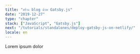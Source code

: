```yaml
---
title: "สร้าง blog ด้วย Gatsby.js"
date: "2019-12-27"
type: "chapter"
stack: ["JavaScript", "Gatsby.js"]
next: "/tutorials/standalones/deploy-gatsby-js-on-netlify/"
locale: en
---
```


Lorem ipsum dolor